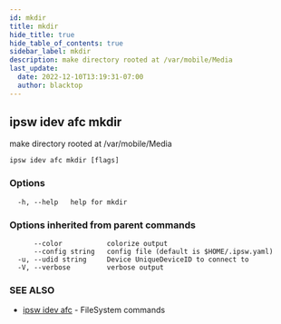 ```yaml
---
id: mkdir
title: mkdir
hide_title: true
hide_table_of_contents: true
sidebar_label: mkdir
description: make directory rooted at /var/mobile/Media
last_update:
  date: 2022-12-10T13:19:31-07:00
  author: blacktop
---
```

## ipsw idev afc mkdir

make directory rooted at /var/mobile/Media

```
ipsw idev afc mkdir [flags]
```

### Options

```
  -h, --help   help for mkdir
```

### Options inherited from parent commands

```
      --color           colorize output
      --config string   config file (default is $HOME/.ipsw.yaml)
  -u, --udid string     Device UniqueDeviceID to connect to
  -V, --verbose         verbose output
```

### SEE ALSO

* [ipsw idev afc](/docs/cli/ipsw/idev/afc)	 - FileSystem commands

